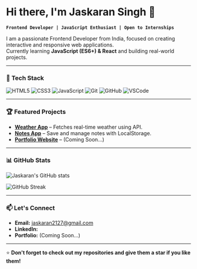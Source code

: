 # Hi there, I'm Jaskaran Singh 👋

**`Frontend Developer | JavaScript Enthusiast | Open to Internships`**

I am a passionate Frontend Developer from India, focused on creating interactive and responsive web applications.  
Currently learning **JavaScript (ES6+) & React** and building real-world projects.

---

### 🚀 **Tech Stack**
![HTML5](https://img.shields.io/badge/HTML5-E34F26?style=for-the-badge&logo=html5&logoColor=white)
![CSS3](https://img.shields.io/badge/CSS3-1572B6?style=for-the-badge&logo=css3&logoColor=white)
![JavaScript](https://img.shields.io/badge/JavaScript-323330?style=for-the-badge&logo=javascript&logoColor=F7DF1E)
![Git](https://img.shields.io/badge/Git-F05032?style=for-the-badge&logo=git&logoColor=white)
![GitHub](https://img.shields.io/badge/GitHub-181717?style=for-the-badge&logo=github&logoColor=white)
![VSCode](https://img.shields.io/badge/VS%20Code-0078d7?style=for-the-badge&logo=visual-studio-code&logoColor=white)

---

### 🏆 **Featured Projects**
- **[Weather App](https://github.com/jaskaransingh2121/weather-app)** – Fetches real-time weather using API.
- **[Notes App](https://github.com/jaskaransingh2121/notes-app)** – Save and manage notes with LocalStorage.
- **[Portfolio Website](#)** – (Coming Soon...)

---

### 📊 **GitHub Stats**
![Jaskaran's GitHub stats](https://github-readme-stats.vercel.app/api?username=jaskaransingh2121&show_icons=true&theme=radical)

![GitHub Streak](https://streak-stats.demolab.com?user=jaskaransingh2121&theme=radical)

---

### 📫 **Let's Connect**
- **Email:** jaskaran2127@gmail.com
- **LinkedIn:** 
- **Portfolio:** (Coming Soon...)

---

⭐ **Don't forget to check out my repositories and give them a star if you like them!**

